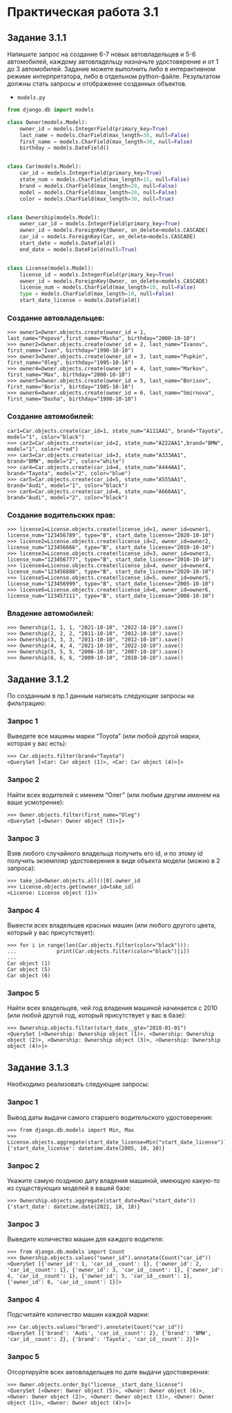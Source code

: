 # Практическая работа 3.1
## Задание 3.1.1

Напишите запрос на создание 6-7 новых автовладельцев и 5-6 автомобилей, каждому автовладельцу назначьте удостоверение и от 1 до 3 автомобилей. Задание можете выполнить либо в интерактивном режиме интерпретатора, либо в отдельном python-файле. Результатом должны стать запросы и отображение созданных объектов.

* `models.py`

```python 
from django.db import models

class Owner(models.Model):
    owner_id = models.IntegerField(primary_key=True)
    last_name = models.CharField(max_length=30, null=False)
    first_name = models.CharField(max_length=30, null=False)
    birthday = models.DateField()


class Car(models.Model):
    car_id = models.IntegerField(primary_key=True)
    state_num = models.CharField(max_length=15, null=False)
    brand = models.CharField(max_length=20, null=False)
    model = models.CharField(max_length=20, null=False)
    color = models.CharField(max_length=30, null=True)


class Ownership(models.Model):
    owner_car_id = models.IntegerField(primary_key=True)
    owner_id = models.ForeignKey(Owner, on_delete=models.CASCADE)
    car_id = models.ForeignKey(Car, on_delete=models.CASCADE)
    start_date = models.DateField()
    end_date = models.DateField(null=True)


class License(models.Model):
    license_id = models.IntegerField(primary_key=True)
    owner_id = models.ForeignKey(Owner, on_delete=models.CASCADE)
    license_num = models.CharField(max_length=10, null=False)
    type = models.CharField(max_length=10, null=False)
    start_date_license = models.DateField()
```

### Создание автовладельцев:

```
>>> owner1=Owner.objects.create(owner_id = 1, last_name="Popova",first_name="Masha", birthday="2000-10-10")
>>> owner2=Owner.objects.create(owner_id = 2, last_name="Ivanov", first_name="Ivan", birthday="1990-10-10")
>>> owner3=Owner.objects.create(owner_id = 3, last_name="Pupkin", first_name="Oleg", birthday="1995-10-10")
>>> owner4=Owner.objects.create(owner_id = 4, last_name="Markov", first_name="Max", birthday="2000-10-10")
>>> owner5=Owner.objects.create(owner_id = 5, last_name="Borisov", first_name="Boris", birtday="1985-10-10")
>>> owner6=Owner.objects.create(owner_id = 6, last_name="Smirnova", first_name="Dasha", birthday="1990-10-10")
```

### Создание автомобилей: 

```
car1=Car.objects.create(car_id=1, state_num="A111AA1", brand="Tayota", model="1", color="black")
>>> car2=Car.objects.create(car_id=2, state_num="A222AA1",brand="BMW", model="1", color="red")
>>> car3=Car.objects.create(car_id=3, state_num="A333AA1", brand="BMW", model="2", color="white")
>>> car4=Car.objects.create(car_id=4, state_num="A444AA1", brand="Tayota", model="2", color="blue")
>>> car5=Car.objects.create(car_id=5, state_num="A555AA1", brand="Audi", model="1", color="black")
>>> car6=Car.objects.create(car_id=6, state_num="A666AA1", brand="Audi", model="2", color="black")
```

### Создание водительских прав: 

```
>>> license1=License.objects.create(license_id=1, owner_id=owner1, license_num="123456789", type="B", start_date_license="2020-10-10")
>>> license2=License.objects.create(license_id=2, owner_id=owner2, license_num="123456666", type="B", start_date_license="2010-10-10")
>>> license3=License.objects.create(license_id=3, owner_id=owner3, license_num="123456777", type="B", start_date_license="2010-10-10")
>>> license4=License.objects.create(license_id=4, owner_id=owner4, license_num="123456888", type="B", start_date_license="2020-10-10")
>>> license5=License.objects.create(license_id=5, owner_id=owner5, license_num="123456999", type="B", start_date_license="2005-10-10")
>>> license6=License.objects.create(license_id=6, owner_id=owner6, license_num="123457111", type="B", start_date_license="2008-10-10")
```

### Владение автомобилей: 

```
>>> Ownership(1, 1, 1, "2021-10-10", "2022-10-10").save() 
>>> Ownership(2, 2, 2, "2011-10-10", "2012-10-10").save() 
>>> Ownership(3, 3, 3, "2011-10-10", "2012-10-10").save() 
>>> Ownership(4, 4, 4, "2021-10-10", "2022-10-10").save() 
>>> Ownership(5, 5, 5, "2006-10-10", "2007-10-10").save() 
>>> Ownership(6, 6, 6, "2009-10-10", "2010-10-10").save() 
```


## Задание 3.1.2
По созданным в пр.1 данным написать следующие запросы на фильтрацию: 

### Запрос 1
Выведете все машины марки “Toyota” (или любой другой марки, которая у вас есть):

```
>>> Car.objects.filter(brand="Tayota")
<QuerySet [<Car: Car object (1)>, <Car: Car object (4)>]>
```

### Запрос 2
Найти всех водителей с именем “Олег” (или любым другим именем на ваше усмотрение):

```
>>> Owner.objects.filter(first_name="Oleg")
<QuerySet [<Owner: Owner object (3)>]>
```

### Запрос 3
Взяв любого случайного владельца получить его id, и по этому id получить экземпляр удостоверения в виде объекта модели (можно в 2 запроса):

```
>>> take_id=Owner.objects.all()[0].owner_id
>>> License.objects.get(owner_id=take_id)
<License: License object (1)>
```

### Запрос 4
Вывести всех владельцев красных машин (или любого другого цвета, который у вас присутствует):

```
>>> for i in range(len(Car.objects.filter(color="black"))):
...             print(Car.objects.filter(color="black")[i])
... 
Car object (1)
Car object (5)
Car object (6)
```

### Запрос 5
Найти всех владельцев, чей год владения машиной начинается с 2010 (или любой другой год, который присутствует у вас в базе):

```
>>> Ownership.objects.filter(start_date__gte="2010-01-01")
<QuerySet [<Ownership: Ownership object (1)>, <Ownership: Ownership object (2)>, <Ownership: Ownership object (3)>, <Ownership: Ownership object (4)>]>
```

## Задание 3.1.3

Необходимо реализовать следующие запросы:

### Запрос 1
Вывод даты выдачи самого старшего водительского удостоверения:

```
>>> from django.db.models import Min, Max
>>> License.objects.aggregate(start_date_license=Min("start_date_license"))
{'start_date_license': datetime.date(2005, 10, 10)}
```

### Запрос 2
Укажите самую позднюю дату владения машиной, имеющую какую-то из существующих моделей в вашей базе:

```
>>> Ownership.objects.aggregate(start_date=Max("start_date"))
{'start_date': datetime.date(2021, 10, 10)}
```

### Запрос 3
Выведите количество машин для каждого водителя:

```
>>> from django.db.models import Count
>>> Ownership.objects.values("owner_id").annotate(Count("car_id"))
<QuerySet [{'owner_id': 1, 'car_id__count': 1}, {'owner_id': 2, 'car_id__count': 1}, {'owner_id': 3, 'car_id__count': 1}, {'owner_id': 4, 'car_id__count': 1}, {'owner_id': 5, 'car_id__count': 1}, {'owner_id': 6, 'car_id__count': 1}]>
```

### Запрос 4
Подсчитайте количество машин каждой марки:

```
>>> Car.objects.values("brand").annotate(Count("car_id"))
<QuerySet [{'brand': 'Audi', 'car_id__count': 2}, {'brand': 'BMW', 'car_id__count': 2}, {'brand': 'Tayota', 'car_id__count': 2}]>
```

### Запрос 5
Отсортируйте всех автовладельцев по дате выдачи удостоверения:

```
>>> Owner.objects.order_by("license__start_date_license")
<QuerySet [<Owner: Owner object (5)>, <Owner: Owner object (6)>, <Owner: Owner object (2)>, <Owner: Owner object (3)>, <Owner: Owner object (1)>, <Owner: Owner object (4)>]>
```



